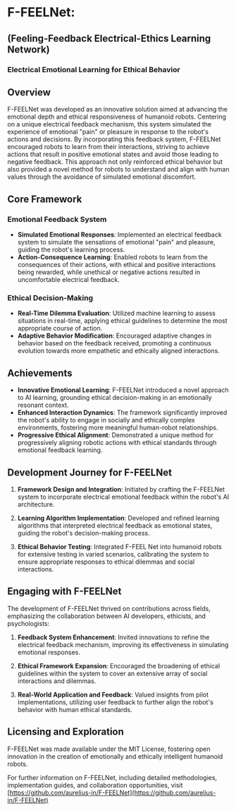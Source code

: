 # F-FEELNet: 
## (Feeling-Feedback Electrical-Ethics Learning Network)

### Electrical Emotional Learning for Ethical Behavior 

## Overview
F-FEELNet was developed as an innovative solution aimed at advancing the emotional depth and ethical responsiveness of humanoid robots. Centering on a unique electrical feedback mechanism, this system simulated the experience of emotional "pain" or pleasure in response to the robot's actions and decisions. By incorporating this feedback system, F-FEELNet encouraged robots to learn from their interactions, striving to achieve actions that result in positive emotional states and avoid those leading to negative feedback. This approach not only reinforced ethical behavior but also provided a novel method for robots to understand and align with human values through the avoidance of simulated emotional discomfort.

## Core Framework

### Emotional Feedback System
- **Simulated Emotional Responses**: Implemented an electrical feedback system to simulate the sensations of emotional "pain" and pleasure, guiding the robot's learning process.
- **Action-Consequence Learning**: Enabled robots to learn from the consequences of their actions, with ethical and positive interactions being rewarded, while unethical or negative actions resulted in uncomfortable electrical feedback.

### Ethical Decision-Making
- **Real-Time Dilemma Evaluation**: Utilized machine learning to assess situations in real-time, applying ethical guidelines to determine the most appropriate course of action.
- **Adaptive Behavior Modification**: Encouraged adaptive changes in behavior based on the feedback received, promoting a continuous evolution towards more empathetic and ethically aligned interactions.

## Achievements
- **Innovative Emotional Learning**: F-FEELNet introduced a novel approach to AI learning, grounding ethical decision-making in an emotionally resonant context.
- **Enhanced Interaction Dynamics**: The framework significantly improved the robot's ability to engage in socially and ethically complex environments, fostering more meaningful human-robot relationships.
- **Progressive Ethical Alignment**: Demonstrated a unique method for progressively aligning robotic actions with ethical standards through emotional feedback learning.

## Development Journey for F-FEELNet

1. **Framework Design and Integration**: Initiated by crafting the F-FEELNet system to incorporate electrical emotional feedback within the robot's AI architecture.
   
2. **Learning Algorithm Implementation**: Developed and refined learning algorithms that interpreted electrical feedback as emotional states, guiding the robot's decision-making process.

3. **Ethical Behavior Testing**: Integrated F-FEEL Net into humanoid robots for extensive testing in varied scenarios, calibrating the system to ensure appropriate responses to ethical dilemmas and social interactions.

## Engaging with F-FEELNet

The development of F-FEELNet thrived on contributions across fields, emphasizing the collaboration between AI developers, ethicists, and psychologists:

1. **Feedback System Enhancement**: Invited innovations to refine the electrical feedback mechanism, improving its effectiveness in simulating emotional responses.
   
2. **Ethical Framework Expansion**: Encouraged the broadening of ethical guidelines within the system to cover an extensive array of social interactions and dilemmas.

3. **Real-World Application and Feedback**: Valued insights from pilot implementations, utilizing user feedback to further align the robot's behavior with human ethical standards.

## Licensing and Exploration

F-FEELNet was made available under the MIT License, fostering open innovation in the creation of emotionally and ethically intelligent humanoid robots.

For further information on F-FEELNet, including detailed methodologies, implementation guides, and collaboration opportunities, visit [https://github.com/aurelius-in/F-FEELNet](https://github.com/aurelius-in/F-FEELNet)
